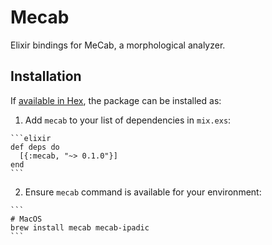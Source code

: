 # Mecab

Elixir bindings for MeCab, a morphological analyzer.


## Installation

If [available in Hex](https://hex.pm/docs/publish), the package can be installed as:

  1. Add `mecab` to your list of dependencies in `mix.exs`:

    ```elixir
    def deps do
      [{:mecab, "~> 0.1.0"}]
    end
    ```

  2. Ensure `mecab` command is available for your environment:

    ```
    # MacOS
    brew install mecab mecab-ipadic
    ```

